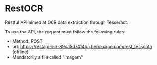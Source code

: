 # RestOCR

Restful API aimed at OCR data extraction through Tesseract.

To use the API, the request must follow the following rules:
- Method: POST
- url: https://restapi-ocr-89ca5d7414ba.herokuapp.com/rest_tessdata (offline)
- Mandatorily a file called "imagem"
